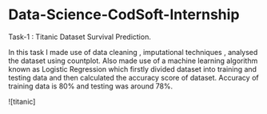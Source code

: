 # Data-Science-CodSoft-Internship
Task-1 : Titanic Dataset Survival Prediction.

In this task I made use of data cleaning , imputational techniques , analysed the dataset using countplot.
Also made use of a machine learning algorithm known as Logistic Regression which firstly divided dataset into training and testing data 
and then calculated the accuracy score of dataset. Accuracy of training data is 80% and testing was around 78%. 




![titanic]
